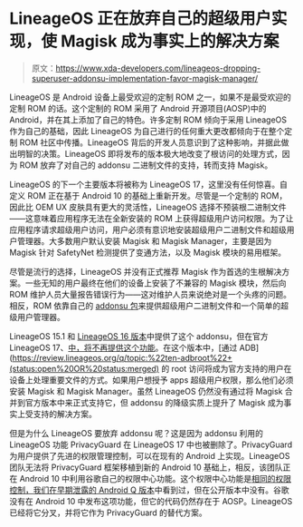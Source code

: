 # LineageOS 正在放弃自己的超级用户实现，使 Magisk 成为事实上的解决方案

> 原文：<https://www.xda-developers.com/lineageos-dropping-superuser-addonsu-implementation-favor-magisk-manager/>

LineageOS 是 Android 设备上最受欢迎的定制 ROM 之一，如果不是最受欢迎的定制 ROM 的话。这个定制的 ROM 采用了 Android 开源项目(AOSP)中的 Android，并在其上添加了自己的特色。许多定制 ROM 倾向于采用 LineageOS 作为自己的基础，因此 LineageOS 为自己进行的任何重大更改都倾向于在整个定制 ROM 社区中传播。LineageOS 背后的开发人员意识到了这种影响，并据此做出明智的决策。LineageOS 即将发布的版本极大地改变了根访问的处理方式，因为 ROM 放弃了对自己的 addonsu 二进制文件的支持，转而支持 Magisk。

LineageOS 的下一个主要版本将被称为 LineageOS 17，这里没有任何惊喜。自定义 ROM 正在基于 Android 10 的基础上重新开发。尽管是一个定制的 ROM，因此比 OEM UX 皮肤具有更大的灵活性，LineageOS 选择不预装根二进制文件——这意味着应用程序无法在全新安装的 ROM 上获得超级用户访问权限。为了让应用程序请求超级用户访问，用户必须有意识地安装超级用户二进制文件和超级用户管理器。大多数用户默认安装 Magisk 和 Magisk Manager，主要是因为 Magisk 针对 SafetyNet 检测提供了变通方法，以及 Magisk 模块的易用框架。

尽管是流行的选择，LineageOS 并没有正式推荐 Magisk 作为首选的生根解决方案。一些无知的用户最终在他们的设备上安装了不兼容的 Magisk 模块，然后向 ROM 维护人员大量报告错误行为——这对维护人员来说绝对是一个头疼的问题。相反，ROM 依靠自己的 [addonsu 包](https://www.xda-developers.com/addonsu-packages-lineageos-15-1/)来提供超级用户二进制文件和一个简单的超级用户管理器。

LineageOS 15.1 和 [LineageOS 16 版本](https://www.xda-developers.com/lineageos-16-android-pie/)中提供了这个 addonsu，但在官方 LineageOS 17、[中，将不再提供这个功能](https://review.lineageos.org/c/LineageOS/android_device_lineage_sepolicy/+/257100)。在这个版本中，[通过 ADB](https://review.lineageos.org/q/topic:%22ten-adbroot%22+(status:open%20OR%20status:merged) 的 root 访问将成为官方支持的用户在设备上处理重要文件的方式。如果用户想授予 apps 超级用户权限，那么他们必须安装 Magisk 和 Magisk Manager。虽然 LineageOS 仍然没有通过将 Magisk 合并到官方版本中来正式支持它，但 addonsu 的降级实质上提升了 Magisk 成为事实上受支持的解决方案。

但是为什么 LineageOS 要放弃 addonsu 呢？这是因为 addonsu 利用的 LineageOS 功能 PrivacyGuard 在 LineageOS 17 中也被删除了。PrivacyGuard 为用户提供了先进的权限管理控制，可以在现有的 Android 上实现。LineageOS 团队无法将 PrivacyGuard 框架移植到新的 Android 10 基础上，相反，该团队正在 Android 10 中利用谷歌自己的权限中心功能。这个权限中心功能是[相同的权限控制，我们在早期泄露的 Android Q 版本](https://www.xda-developers.com/android-q-dark-theme-desktop-mode-permission-revamp/)中看到过，但在公开版本中没有。谷歌没有在 Android 10 中发布这项功能，但它的代码仍然存在于 AOSP。LineageOS 已经将它分叉，并将它作为 PrivacyGuard 的替代方案。